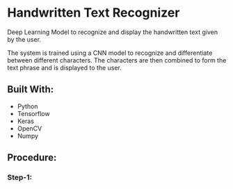 # Handwritten Text Recognizer
Deep Learning Model to recognize and display the handwritten text given by the user.

The system is trained using a CNN model to recognize and differentiate between different characters. The characters are then combined to form the text phrase and is displayed to the user. 


## Built With: ##
* Python
* Tensorflow
* Keras
* OpenCV
* Numpy


## Procedure: ##
### Step-1: ###
